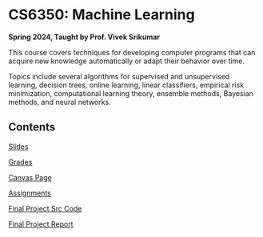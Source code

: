 # CS6350: Machine Learning

**Spring 2024, Taught by Prof. Vivek Srikumar**

This course covers techniques for developing computer programs that can acquire new knowledge automatically or adapt their behavior over time.

Topics include several algorithms for supervised and unsupervised learning, decision trees, online learning, linear classifiers, empirical risk minimization, computational learning theory, ensemble methods, Bayesian methods, and neural networks.

## Contents

[Slides](/Slides/)

[Grades](Grades.pdf)

[Canvas Page](https://utah.instructure.com/courses/934867)

[Assignments](./Assignments/)

[Final Project Src Code](./Project/)

[Final Project Report](./Project/CS6350_ML_Report_Muteeb_u1471482.pdf)
